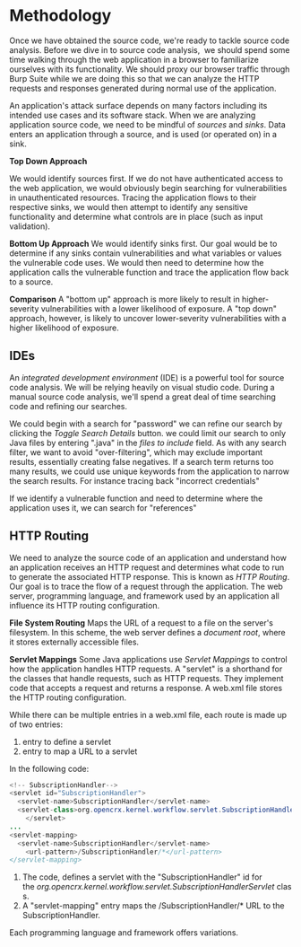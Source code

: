 # Methodology
Once we have obtained the source code, we're ready to tackle source code analysis.
Before we dive in to source code analysis,  we should spend some time walking through the web application in a browser to familiarize ourselves with its functionality.
We should proxy our browser traffic through Burp Suite while we are doing this so that we can analyze the HTTP requests and responses generated during normal use of the application.

An application's attack surface depends on many factors including its intended use cases and its software stack.
When we are analyzing application source code, we need to be mindful of _sources_ and _sinks_.
Data enters an application through a source, and is used (or operated on) in a sink.

**Top Down Approach**

We would identify sources first.
If we do not have authenticated access to the web application, we would obviously begin searching for vulnerabilities in unauthenticated resources.
Tracing the application flows to their respective sinks, we would then attempt to identify any sensitive functionality and determine what controls are in place (such as input validation).

**Bottom Up Approach**
We would identify sinks first.
Our goal would be to determine if any sinks contain vulnerabilities and what variables or values the vulnerable code uses.
We would then need to determine how the application calls the vulnerable function and trace the application flow back to a source.

**Comparison**
A "bottom up" approach is more likely to result in higher-severity vulnerabilities with a lower likelihood of exposure. A "top down" approach, however, is likely to uncover lower-severity vulnerabilities with a higher likelihood of exposure.

## IDEs
An _integrated development environment_ (IDE) is a powerful tool for source code analysis.
We will be relying heavily on visual studio code.
During a manual source code analysis, we'll spend a great deal of time searching code and refining our searches.

We could begin with a search for "password"
we can refine our search by clicking the _Toggle Search Details_ button.
we could limit our search to only Java files by entering ".java" in the _files to include_ field.
As with any search filter, we want to avoid "over-filtering", which may exclude important results, essentially creating false negatives.
If a search term returns too many results, we could use unique keywords from the application to narrow the search results.
For instance tracing back "incorrect credentials"

If we identify a vulnerable function and need to determine where the application uses it, we can search for "references"

## HTTP Routing
We need to analyze the source code of an application and understand how an application receives an HTTP request and determines what code to run to generate the associated HTTP response.
This is known as _HTTP Routing_.
Our goal is to trace the flow of a request through the application.
The web server, programming language, and framework used by an application all influence its HTTP routing configuration.

**File System Routing**
Maps the URL of a request to a file on the server's filesystem.
In this scheme, the web server defines a _document root_, where it stores externally accessible files.

**Servlet Mappings**
Some Java applications use _Servlet Mappings_ to control how the application handles HTTP requests.
A "servlet" is a shorthand for the classes that handle requests, such as HTTP requests.
They implement code that accepts a request and returns a response.
A web.xml file stores the HTTP routing configuration.

While there can be multiple entries in a web.xml file, each route is made up of two entries:
1. entry to define a servlet
2. entry to map a URL to a servlet

In the following code:
```java
<!-- SubscriptionHandler-->
<servlet id="SubscriptionHandler">
  <servlet-name>SubscriptionHandler</servlet-name>
  <servlet-class>org.opencrx.kernel.workflow.servlet.SubscriptionHandlerServlet</servlet-class>
	</servlet>
...
<servlet-mapping>
  <servlet-name>SubscriptionHandler</servlet-name>
	<url-pattern>/SubscriptionHandler/*</url-pattern>
</servlet-mapping>
```

1. The code, defines a servlet with the "SubscriptionHandler" id for the _org.opencrx.kernel.workflow.servlet.SubscriptionHandlerServlet_ class. 
2. A "servlet-mapping" entry maps the /SubscriptionHandler/* URL to the SubscriptionHandler.

Each programming language and framework offers variations.


